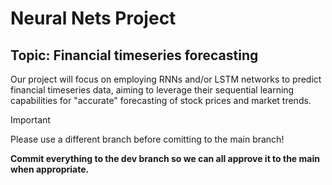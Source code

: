# Neural Nets Project
## Topic: Financial timeseries forecasting
Our project will focus on employing RNNs and/or LSTM networks to predict financial timeseries data, aiming to leverage their sequential learning capabilities for "accurate" forecasting of stock prices and market trends.

> [!IMPORTANT]
> Please use a different branch before comitting to the main branch!
> 
> **Commit everything to the dev branch so we can all approve it to the main when appropriate.**
